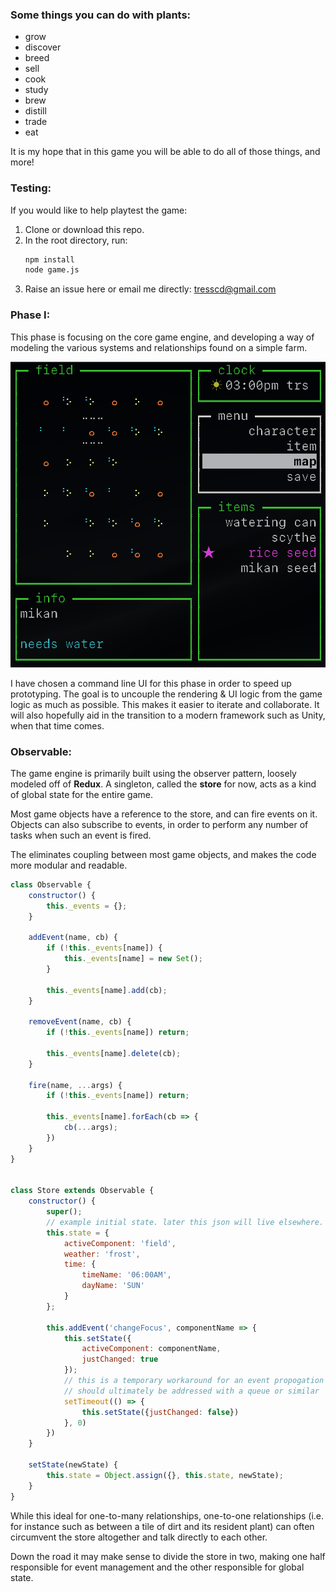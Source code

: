 ### Some things you can do with plants:
* grow
* discover
* breed
* sell
* cook
* study
* brew
* distill
* trade
* eat

It is my hope that in this game you will be able to do all of those things, and more!

### Testing:

If you would like to help playtest the game:
1. Clone or download this repo.
2. In the root directory, run:
    ```bash
    npm install
    node game.js
    ```
3. Raise an issue here or email me directly: tresscd@gmail.com

### Phase I:


This phase is focusing on the core game engine, and developing a way of modeling the various systems and relationships found on a simple farm.

![screenshot](./screenshots/12_10_2019.png)

I have chosen a command line UI for this phase in order to speed up prototyping. The goal is to uncouple the rendering & UI logic from the game logic as much as possible. This makes it easier to iterate and collaborate. It will also hopefully aid in the transition to a modern framework such as Unity, when that time comes.

### Observable:

The game engine is primarily built using the observer pattern, loosely modeled off of **Redux**. A singleton, called the **store** for now, acts as a kind of global state for the entire game.

Most game objects have a reference to the store, and can fire events on it. Objects can also subscribe to events, in order to perform any number of tasks when such an event is fired.

The eliminates coupling between most game objects, and makes the code more modular and readable.

```javascript
class Observable {
    constructor() {
        this._events = {};
    }

    addEvent(name, cb) {
        if (!this._events[name]) {
            this._events[name] = new Set();
        }

        this._events[name].add(cb);
    }

    removeEvent(name, cb) {
        if (!this._events[name]) return;

        this._events[name].delete(cb);
    }

    fire(name, ...args) {
        if (!this._events[name]) return;

        this._events[name].forEach(cb => {
            cb(...args);
        })
    }
}


class Store extends Observable {
    constructor() {
        super();
        // example initial state. later this json will live elsewhere.
        this.state = {
            activeComponent: 'field',
            weather: 'frost',
            time: {
                timeName: '06:00AM',
                dayName: 'SUN'
            }
        };

        this.addEvent('changeFocus', componentName => {
            this.setState({
                activeComponent: componentName,
                justChanged: true
            });
            // this is a temporary workaround for an event propogation issue
            // should ultimately be addressed with a queue or similar
            setTimeout(() => {
                this.setState({justChanged: false})
            }, 0)
        })
    }

    setState(newState) {
        this.state = Object.assign({}, this.state, newState);
    }
}
```

While this ideal for one-to-many relationships, one-to-one relationships (i.e. for instance such as between a tile of dirt and its resident plant) can often circumvent the store altogether and talk directly to each other.

Down the road it may make sense to divide the store in two, making one half responsible for event management and the other responsible for global state.
